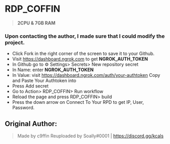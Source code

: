 # RDP_COFFIN

> **2CPU & 7GB RAM**



### Upon contacting the author, I made sure that I could modify the project. 

* Click Fork in the right corner of the screen to save it to your Github.
* Visit https://dashboard.ngrok.com to get **NGROK_AUTH_TOKEN**
* In Github go to ⚙ Settings> Secrets> New repository secret
* In Name: enter **NGROK_AUTH_TOKEN**
* In Value: visit https://dashboard.ngrok.com/auth/your-authtoken Copy and Paste Your Authtoken into
* Press Add secret
* Go to Action> RDP_COFFIN> Run workflow
* Reload the page and press RDP_COFFIN> build
* Press the down arrow on Connect To Your RPD to get IP, User, Password.

## Original Author:
> Made by c9ffin
> Reuploaded by Soally#0001 | https://discord.gg/kcals
